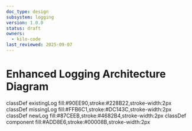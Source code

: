 ```yaml
---
doc_type: design
subsystem: logging
version: 1.0.0
status: draft
owners:
  - kilo-code
last_reviewed: 2025-09-07
---
```


# Enhanced Logging Architecture Diagram

classDef existingLog fill:#90EE90,stroke:#228B22,stroke-width:2px
    classDef missingLog fill:#FFB6C1,stroke:#DC143C,stroke-width:2px
    classDef newLog fill:#87CEEB,stroke:#4682B4,stroke-width:2px
    classDef component fill:#ADD8E6,stroke:#00008B,stroke-width:2px
